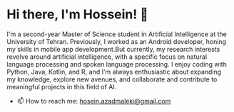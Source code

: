 # Hi there, I'm Hossein! 👋

I'm a second-year Master of Science student in Artificial Intelligence at the University of Tehran. Previously, I worked as an Android developer, honing my skills in mobile app development.But currently, my research interests revolve around artificial intelligence, with a specific focus on natural language processing and spoken language processing. I enjoy coding with Python, Java, Kotlin, and R, and I'm always enthusiastic about expanding my knowledge, explore new avenues, and collaborate and contribute to meaningful projects in this field of AI.

- 📫 How to reach me: hosein.azadmaleki@gmail.com
 
